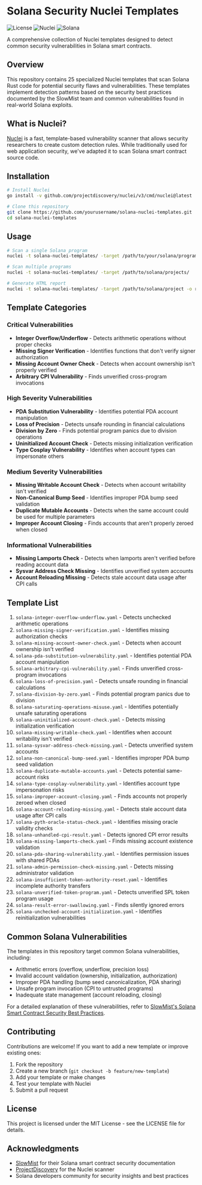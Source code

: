 # Solana Security Nuclei Templates

![License](https://img.shields.io/badge/license-MIT-blue.svg)
![Nuclei](https://img.shields.io/badge/nuclei-v3.3.10-green.svg)
![Solana](https://img.shields.io/badge/solana-v1.18.x-purple.svg)

A comprehensive collection of Nuclei templates designed to detect common security vulnerabilities in Solana smart contracts.

## Overview

This repository contains 25 specialized Nuclei templates that scan Solana Rust code for potential security flaws and vulnerabilities. These templates implement detection patterns based on the security best practices documented by the SlowMist team and common vulnerabilities found in real-world Solana exploits.

## What is Nuclei?

[Nuclei](https://github.com/projectdiscovery/nuclei) is a fast, template-based vulnerability scanner that allows security researchers to create custom detection rules. While traditionally used for web application security, we've adapted it to scan Solana smart contract source code.

## Installation

```bash
# Install Nuclei
go install -v github.com/projectdiscovery/nuclei/v3/cmd/nuclei@latest

# Clone this repository
git clone https://github.com/yourusername/solana-nuclei-templates.git
cd solana-nuclei-templates
```

## Usage

```bash
# Scan a single Solana program
nuclei -t solana-nuclei-templates/ -target /path/to/your/solana/program

# Scan multiple programs
nuclei -t solana-nuclei-templates/ -target /path/to/solana/projects/

# Generate HTML report
nuclei -t solana-nuclei-templates/ -target /path/to/solana/project -o report.html -report-formats html
```

## Template Categories

### Critical Vulnerabilities

- **Integer Overflow/Underflow** - Detects arithmetic operations without proper checks
- **Missing Signer Verification** - Identifies functions that don't verify signer authorization
- **Missing Account Owner Check** - Detects when account ownership isn't properly verified
- **Arbitrary CPI Vulnerability** - Finds unverified cross-program invocations

### High Severity Vulnerabilities

- **PDA Substitution Vulnerability** - Identifies potential PDA account manipulation
- **Loss of Precision** - Detects unsafe rounding in financial calculations
- **Division by Zero** - Finds potential program panics due to division operations
- **Uninitialized Account Check** - Detects missing initialization verification
- **Type Cosplay Vulnerability** - Identifies when account types can impersonate others

### Medium Severity Vulnerabilities

- **Missing Writable Account Check** - Detects when account writability isn't verified
- **Non-Canonical Bump Seed** - Identifies improper PDA bump seed validation
- **Duplicate Mutable Accounts** - Detects when the same account could be used for multiple parameters
- **Improper Account Closing** - Finds accounts that aren't properly zeroed when closed

### Informational Vulnerabilities

- **Missing Lamports Check** - Detects when lamports aren't verified before reading account data
- **Sysvar Address Check Missing** - Identifies unverified system accounts
- **Account Reloading Missing** - Detects stale account data usage after CPI calls

## Template List

1. `solana-integer-overflow-underflow.yaml` - Detects unchecked arithmetic operations
2. `solana-missing-signer-verification.yaml` - Identifies missing authorization checks
3. `solana-missing-account-owner-check.yaml` - Detects when account ownership isn't verified
4. `solana-pda-substitution-vulnerability.yaml` - Identifies potential PDA account manipulation
5. `solana-arbitrary-cpi-vulnerability.yaml` - Finds unverified cross-program invocations
6. `solana-loss-of-precision.yaml` - Detects unsafe rounding in financial calculations
7. `solana-division-by-zero.yaml` - Finds potential program panics due to division
8. `solana-saturating-operations-misuse.yaml` - Identifies potentially unsafe saturating operations
9. `solana-uninitialized-account-check.yaml` - Detects missing initialization verification
10. `solana-missing-writable-check.yaml` - Identifies when account writability isn't verified
11. `solana-sysvar-address-check-missing.yaml` - Detects unverified system accounts
12. `solana-non-canonical-bump-seed.yaml` - Identifies improper PDA bump seed validation
13. `solana-duplicate-mutable-accounts.yaml` - Detects potential same-account risks
14. `solana-type-cosplay-vulnerability.yaml` - Identifies account type impersonation risks
15. `solana-improper-account-closing.yaml` - Finds accounts not properly zeroed when closed
16. `solana-account-reloading-missing.yaml` - Detects stale account data usage after CPI calls
17. `solana-pyth-oracle-status-check.yaml` - Identifies missing oracle validity checks
18. `solana-unhandled-cpi-result.yaml` - Detects ignored CPI error results
19. `solana-missing-lamports-check.yaml` - Finds missing account existence validation
20. `solana-pda-sharing-vulnerability.yaml` - Identifies permission issues with shared PDAs
21. `solana-admin-permission-check-missing.yaml` - Detects missing administrator validation
22. `solana-insufficient-token-authority-reset.yaml` - Identifies incomplete authority transfers
23. `solana-unverified-token-program.yaml` - Detects unverified SPL token program usage
24. `solana-result-error-swallowing.yaml` - Finds silently ignored errors
25. `solana-unchecked-account-initialization.yaml` - Identifies reinitialization vulnerabilities

## Common Solana Vulnerabilities

The templates in this repository target common Solana vulnerabilities, including:

- Arithmetic errors (overflow, underflow, precision loss)
- Invalid account validation (ownership, initialization, authorization)
- Improper PDA handling (bump seed canonicalization, PDA sharing)
- Unsafe program invocation (CPI to untrusted programs)
- Inadequate state management (account reloading, closing)

For a detailed explanation of these vulnerabilities, refer to [SlowMist's Solana Smart Contract Security Best Practices](https://github.com/slowmist/solana-smart-contract-security-best-practices).

## Contributing

Contributions are welcome! If you want to add a new template or improve existing ones:

1. Fork the repository
2. Create a new branch (`git checkout -b feature/new-template`)
3. Add your template or make changes
4. Test your template with Nuclei
5. Submit a pull request

## License

This project is licensed under the MIT License - see the LICENSE file for details.

## Acknowledgments

- [SlowMist](https://github.com/slowmist) for their Solana smart contract security documentation
- [ProjectDiscovery](https://github.com/projectdiscovery) for the Nuclei scanner
- Solana developers community for security insights and best practices

